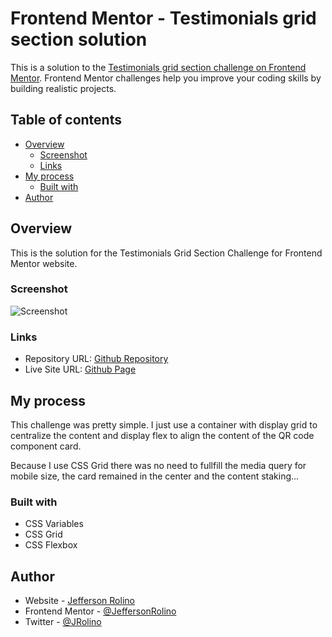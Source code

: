 # Frontend Mentor - Testimonials grid section solution

This is a solution to the [Testimonials grid section challenge on Frontend Mentor](https://www.frontendmentor.io/challenges/testimonials-grid-section-Nnw6J7Un7). Frontend Mentor challenges help you improve your coding skills by building realistic projects. 

## Table of contents

- [Overview](#overview)
  - [Screenshot](#screenshot)
  - [Links](#links)
- [My process](#my-process)
  - [Built with](#built-with)
- [Author](#author)

## Overview

This is the solution for the Testimonials Grid Section Challenge for Frontend Mentor website.

### Screenshot

![Screenshot](./screenshot.png)

### Links

- Repository URL: [Github Repository](https://github.com/JeffersonRolino/frontend-mentor_qr-code-component-solution)
- Live Site URL: [Github Page](https://jeffersonrolino.github.io/frontend-mentor_qr-code-component-solution/)

## My process

This challenge was pretty simple. I just use a container with display grid to centralize the content and display flex to align the content of the QR code component card.

Because I use CSS Grid there was no need to fullfill the media query for mobile size, the card remained in the center and the content staking...

### Built with

- CSS Variables
- CSS Grid
- CSS Flexbox

## Author

- Website - [Jefferson Rolino](https://github.com/JeffersonRolino)
- Frontend Mentor - [@JeffersonRolino](https://www.frontendmentor.io/profile/JeffersonRolino)
- Twitter - [@JRolino](https://twitter.com/JRolino)
